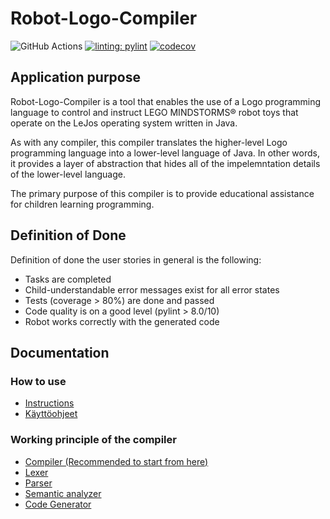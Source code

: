 # Robot-Logo-Compiler

![GitHub Actions](https://github.com/Robot-Logo-Compiler/Robot-Logo-Compiler/actions/workflows/main.yml/badge.svg)
[![linting: pylint](https://img.shields.io/badge/linting-pylint-yellowgreen)](https://github.com/PyCQA/pylint)
[![codecov](https://codecov.io/gh/Robot-Logo-Compiler/Robot-Logo-Compiler/branch/main/graph/badge.svg?token=U1HLU2U4Y7)](https://codecov.io/gh/Robot-Logo-Compiler/Robot-Logo-Compiler)

## Application purpose

Robot-Logo-Compiler is a tool that enables the use of a Logo programming language to control and instruct LEGO MINDSTORMS® robot toys that operate on the LeJos operating system written in Java.

As with any compiler, this compiler translates the higher-level Logo programming language into a lower-level language of Java. In other words, it provides a layer of abstraction that hides all of the impelemntation details of the lower-level language.

The primary purpose of this compiler is to provide educational assistance for children learning programming.

## Definition of Done

Definition of done the user stories in general is the following:

- Tasks are completed
- Child-understandable error messages exist for all error states
- Tests (coverage > 80%) are done and passed
- Code quality is on a good level (pylint > 8.0/10)
- Robot works correctly with the generated code

## Documentation

### How to use
* [Instructions](https://github.com/Robot-Logo-Compiler/Robot-Logo-Compiler/blob/main/Documentation/instructions.MD)
* [Käyttöohjeet](https://github.com/Robot-Logo-Compiler/Robot-Logo-Compiler/blob/main/Documentation/kayttoohjeet.MD)


### Working principle of the compiler
* [Compiler (Recommended to start from here)](https://github.com/Robot-Logo-Compiler/Robot-Logo-Compiler/blob/main/Documentation/compiler.MD)
* [Lexer](https://github.com/Robot-Logo-Compiler/Robot-Logo-Compiler/blob/main/Documentation/lexer.MD)
* [Parser](https://github.com/Robot-Logo-Compiler/Robot-Logo-Compiler/blob/main/Documentation/parser.MD)
* [Semantic analyzer](https://github.com/Robot-Logo-Compiler/Robot-Logo-Compiler/blob/main/Documentation/analyzer.MD)
* [Code Generator](https://github.com/Robot-Logo-Compiler/Robot-Logo-Compiler/blob/main/Documentation/code_generator.MD)